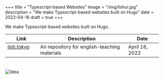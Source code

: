 +++
title = "Typescript-based Websites"
image = "/img/lishui.jpg"
description = "We make Typescript-based websites built on Hugo"
date = 2022-04-16
draft = true
+++


We make Typescript-based websites built on Hugo.


 Link | Description | Date
--- | --- | ---
[lish.tokyo](https://lish.tokyo) &nbsp; &nbsp; &nbsp; | An repository for english-teaching materials | April 16, 2022

# 

![Idea](/img/lishui.jpg)


